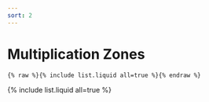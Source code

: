 ```yaml
---
sort: 2
---
```


# Multiplication Zones

```
{% raw %}{% include list.liquid all=true %}{% endraw %}
```

{% include list.liquid all=true %}
